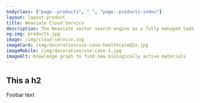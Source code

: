 ```yaml
---
bodyclass: ["page--products", " ", "page--products-index"]
layout: layout-product
title: Weaviate Cloud Service
description: The Weaviate vector search engine as a fully managed SaaS service.​
og-img: products.jpg
image: /img/cloud-service.svg
imageCard: /img/decoration/use-case-healthcare@2x.jpg
imageMobile: /img/decoration/use-case-1.jpg
imageAlt: Knowledge graph to find new biologically active materials
---
```


## This a h2

Foobar text